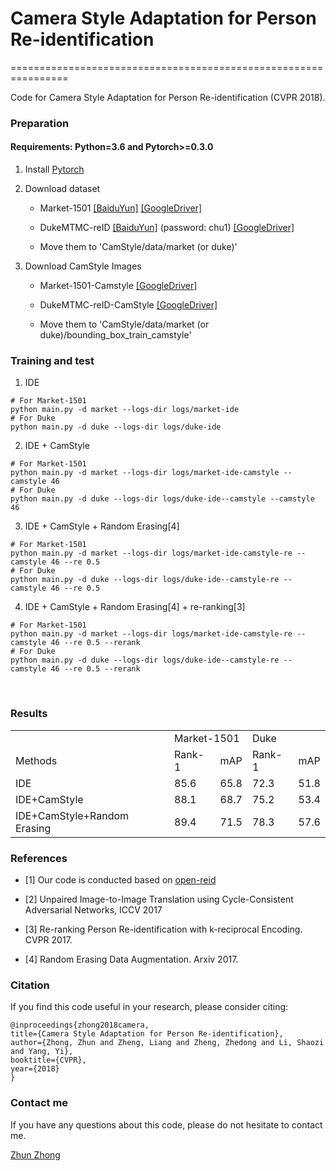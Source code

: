 # Camera Style Adaptation for Person Re-identification
================================================================

Code for Camera Style Adaptation for Person Re-identification (CVPR 2018). 

### Preparation

#### Requirements: Python=3.6 and Pytorch>=0.3.0

1. Install [Pytorch](http://pytorch.org/)

2. Download dataset
   
   - Market-1501   [[BaiduYun]](https://pan.baidu.com/s/1ntIi2Op) [[GoogleDriver]](https://drive.google.com/file/d/0B8-rUzbwVRk0c054eEozWG9COHM/view)
   
   - DukeMTMC-reID   [[BaiduYun]](https://pan.baidu.com/share/init?surl=kUD80xp) (password: chu1) [[GoogleDriver]](https://drive.google.com/file/d/0B0VOCNYh8HeRdnBPa2ZWaVBYSVk/view)
   
   - Move them to 'CamStyle/data/market (or duke)'
   

3. Download CamStyle Images
   
   - Market-1501-Camstyle [[GoogleDriver]](https://drive.google.com/open?id=1z9bc-I23OyLCZ2eTms2NTWSq4gePp2fr)
   
   - DukeMTMC-reID-CamStyle  [[GoogleDriver]](https://drive.google.com/open?id=1QX3K_RK1wBPPLQRYRyvG0BIf-bzsUKbt)
   
   - Move them to 'CamStyle/data/market (or duke)/bounding_box_train_camstyle'


### Training and test

1. IDE
  ```Shell
  # For Market-1501
  python main.py -d market --logs-dir logs/market-ide
  # For Duke
  python main.py -d duke --logs-dir logs/duke-ide
  ```
2. IDE + CamStyle
  ```Shell
  # For Market-1501
  python main.py -d market --logs-dir logs/market-ide-camstyle --camstyle 46
  # For Duke
  python main.py -d duke --logs-dir logs/duke-ide--camstyle --camstyle 46
  ```
  
3. IDE + CamStyle + Random Erasing[4]
  ```Shell
  # For Market-1501
  python main.py -d market --logs-dir logs/market-ide-camstyle-re --camstyle 46 --re 0.5
  # For Duke
  python main.py -d duke --logs-dir logs/duke-ide--camstyle-re --camstyle 46 --re 0.5
  ```

4. IDE + CamStyle + Random Erasing[4] + re-ranking[3]
  ```Shell
  # For Market-1501
  python main.py -d market --logs-dir logs/market-ide-camstyle-re --camstyle 46 --re 0.5 --rerank
  # For Duke
  python main.py -d duke --logs-dir logs/duke-ide--camstyle-re --camstyle 46 --re 0.5 --rerank
  ```
  
### Results

<table>
   <tr>
      <td></td>
      <td colspan="2">Market-1501</td>
      <td colspan="2">Duke</td>
   </tr>
   <tr>
      <td>Methods</td>
      <td>Rank-1</td>
      <td>mAP</td>
      <td>Rank-1</td>
      <td>mAP</td>
   </tr>
   <tr>
      <td>IDE</td>
      <td>85.6</td>
      <td>65.8</td>
      <td>72.3</td>
      <td>51.8</td>
   </tr>
   <tr>
      <td>IDE+CamStyle</td>
      <td>88.1</td>
      <td>68.7</td>
      <td>75.2</td>
      <td>53.4</td>
   </tr>
   <tr>
      <td>IDE+CamStyle+Random Erasing</td>
      <td>89.4</td>
      <td>71.5</td>
      <td>78.3</td>
      <td>57.6</td>
   </tr>
</table>


### References

- [1] Our code is conducted based on [open-reid](https://github.com/Cysu/open-reid)

- [2] Unpaired Image-to-Image Translation using Cycle-Consistent Adversarial Networks, ICCV 2017

- [3] Re-ranking Person Re-identification with k-reciprocal Encoding. CVPR 2017.

- [4] Random Erasing Data Augmentation. Arxiv 2017.




### Citation

If you find this code useful in your research, please consider citing:

    @inproceedings{zhong2018camera,
    title={Camera Style Adaptation for Person Re-identification},
    author={Zhong, Zhun and Zheng, Liang and Zheng, Zhedong and Li, Shaozi and Yang, Yi},
    booktitle={CVPR},
    year={2018}
    }

    
### Contact me

If you have any questions about this code, please do not hesitate to contact me.

[Zhun Zhong](http://zhunzhong.site)
